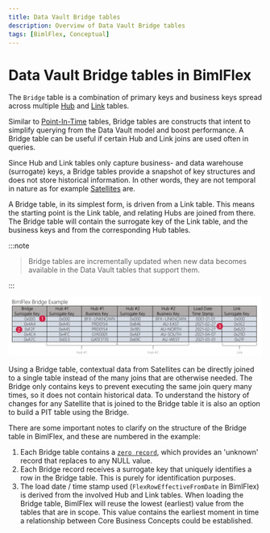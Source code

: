 ```yaml
---
title: Data Vault Bridge tables
description: Overview of Data Vault Bridge tables
tags: [BimlFlex, Conceptual]
---
```

# Data Vault Bridge tables in BimlFlex

The `Bridge` table is a combination of primary keys and business keys spread across multiple [Hub](bimlflex-data-vault-concept-hub) and [Link](bimlflex-data-vault-concept-link) tables.

Similar to [Point-In-Time](bimlflex-data-vault-concept-pit) tables, Bridge tables are constructs that intent to simplify querying from the Data Vault model and boost performance. A Bridge table can be useful if certain Hub and Link joins are used often in queries.

Since Hub and Link tables only capture business- and data warehouse (surrogate) keys, a Bridge tables provide a snapshot of key structures and does not store historical information. In other words, they are not temporal in nature as for example [Satellites](bimlflex-data-vault-concept-satellite) are.

A Bridge table, in its simplest form, is driven from a Link table. This means the starting point is the Link table, and relating Hubs are joined from there. The Bridge table will contain the surrogate key of the Link table, and the business keys and from the corresponding Hub tables.

:::note


> Bridge tables are incrementally updated when new data becomes available in the Data Vault tables that support them.

:::


![Bridge example](images/bridge-example.png "Bridge example")

Using a Bridge table, contextual data from Satellites can be directly joined to a single table instead of the many joins that are otherwise needed. The Bridge only contains keys to prevent executing the same join query many times, so it does not contain historical data. To understand the history of changes for any Satellite that is joined to the Bridge table it is also an option to build a PIT table using the Bridge.

There are some important notes to clarify on the structure of the Bridge table in BimlFlex, and these are numbered in the example:

1. Each Bridge table contains a [`zero record`](bimlflex-data-vault-concept-zero-records), which provides an 'unknown' record that replaces to any NULL value.
1. Each Bridge record receives a surrogate key that uniquely identifies a row in the Bridge table. This is purely for identification purposes.
1. The load date / time stamp used (`FlexRowEffectiveFromDate` in BimlFlex) is derived from the involved Hub and Link tables. When loading the Bridge table, BimlFlex will reuse the lowest (earliest) value from the tables that are in scope. This value contains the earliest moment in time a relationship between Core Business Concepts could be established.
